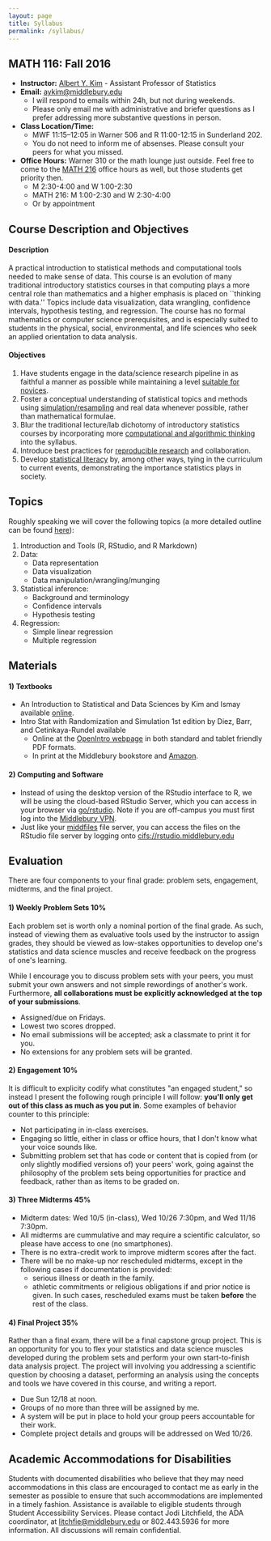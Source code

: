 ```yaml
---
layout: page
title: Syllabus
permalink: /syllabus/
---
```


## MATH 116: Fall 2016

* **Instructor:** [Albert Y. Kim](http://community.middlebury.edu/~aykim/) -
Assistant Professor of Statistics
* **Email:** [aykim@middlebury.edu](aykim@middlebury.edu)
    + I will respond to emails within 24h, but not during weekends.
    + Please only email me with administrative and briefer questions as I prefer
    addressing more substantive questions in person.
* **Class Location/Time:**
    + MWF 11:15–12:05 in Warner 506 and R 11:00-12:15 in Sunderland 202. 
    + You do not need to inform me of absenses. Please consult your peers for
    what you missed.
* **Office Hours:** Warner 310 or the math lounge just outside. Feel free to
come to the [MATH 216](https://rudeboybert.github.io/MATH216/) office hours as
well, but those students get priority then.
    + M 2:30-4:00 and W 1:00-2:30
    + MATH 216: M 1:00-2:30 and W 2:30-4:00
    + Or by appointment





## Course Description and Objectives

#### Description

A practical introduction to statistical methods and computational tools needed 
to make sense of data. This course is an evolution of many traditional 
introductory statistics courses in that computing plays a more central role than
mathematics and a higher emphasis is placed on ``thinking with data.'' Topics 
include data visualization, data wrangling, confidence intervals, hypothesis 
testing, and regression. The course has no formal mathematics or computer 
science prerequisites, and is especially suited to students in the physical, 
social, environmental, and life sciences who seek an applied orientation to data
analysis.

#### Objectives

1. Have students engage in the data/science research pipeline in as faithful a
manner as possible while maintaining a level [suitable for
novices](http://arxiv.org/abs/1507.05346).
1. Foster a conceptual understanding of statistical topics and methods using 
[simulation/resampling](https://www.amstat.org/education/pdfs/ResamplingUndergradCurriculum.pdf)
and real data whenever possible, rather than mathematical formulae.
1. Blur the traditional lecture/lab dichotomy of introductory statistics courses 
by incorporating more [computational and algorithmic
thinking](http://www.stat.berkeley.edu/~statcur/Preprints/ComputingCurric3.pdf) 
into the syllabus.
1. Introduce best practices for [reproducible 
research](http://www.nature.com/news/reproducibility-1.17552) and collaboration.
1. Develop [statistical 
literacy](https://en.wikipedia.org/wiki/Statistical_literacy) by, among other
ways, tying in the curriculum to current events, demonstrating the importance
statistics plays in society.

<!-- Prior to 2016-09

This is an introductory probability and statistics class where a conceptual understanding of the material will be stressed.  Goals of this course include:

* Expose students to statistical concepts, including sampling, data visualizations, confidence intervals, hypothesis tests, and regression.
* Give students experience manipulating and analyzing data using the R statistical software package.
* Introduce the theory underlying statistics, including probability, distributions, the central limit theorem, etc.
* Develop statistical literacy.
* Tie in the curriculum to current events, demonstrating the importance statistics plays in society.
-->





## Topics

Roughly speaking we will cover the following topics (a more detailed outline can be found
[here](https://docs.google.com/spreadsheets/d/1qy21hHMbjYfv65IL5DwxID0nEltXgOD6h52hBVwWa_s/edit#gid=0)):

1. Introduction and Tools (R, RStudio, and R Markdown)
1. Data:
    * Data representation
    * Data visualization
    * Data manipulation/wrangling/munging
1. Statistical inference:
    * Background and terminology
    * Confidence intervals
    * Hypothesis testing
1. Regression:
    * Simple linear regression
    * Multiple regression





## Materials

#### 1) Textbooks

* An Introduction to Statistical and Data Sciences by Kim and Ismay available   [online](https://rudeboybert.github.io/IntroStatDataSciences/).
* Intro Stat with Randomization and Simulation 1st edition by Diez, Barr, and
Cetinkaya-Rundel available
    + Online at the [OpenIntro
    webpage](https://www.openintro.org/stat/textbook.php?stat_book=isrs) in both
    standard and tablet friendly PDF formats.
    + In print at the Middlebury bookstore and 
    [Amazon](https://www.amazon.com/Introductory-Statistics-Randomization-Simulation-David/dp/1500576697).

#### 2) Computing and Software

* Instead of using the desktop version of the RStudio interface to R, we will be
using the cloud-based RStudio Server, which you can access in your browser via 
[go/rstudio](https://rstudio.middlebury.edu/). Note if you are off-campus you 
must first log into the [Middlebury 
VPN](http://mediawiki.middlebury.edu/wiki/LIS/Off-campus_Access).
* Just like your 
[middfiles](http://www.middlebury.edu/offices/technology/help/technology/servers/middfiles)
file server, you can access the files on the RStudio file server by logging onto
[cifs://rstudio.middlebury.edu](cifs://rstudio.middlebury.edu)





## Evaluation

There are four components to your final grade: problem sets, engagement,
midterms, and the final project.

#### 1) Weekly Problem Sets 10%

Each problem set is worth only a nominal portion of the final grade. As such, 
instead of viewing them as evaluative tools used by the instructor to assign 
grades, they should be viewed as low-stakes opportunities to develop one's 
statistics and data science muscles and receive feedback on the progress of 
one's learning.

While I encourage you to discuss problem sets with your peers, you must submit
your own answers and not simple rewordings of another's work. Furthermore, **all
collaborations must be explicitly acknowledged at the top of your submissions**.

* Assigned/due on Fridays.
* Lowest two scores dropped.
* No email submissions will be accepted; ask a classmate to print it for you.
* No extensions for any problem sets will be granted. 

#### 2) Engagement 10%

It is difficult to explicity codify what constitutes "an engaged student," so 
instead I present the following rough principle I will follow: **you'll only get
out of this class as much as you put in**. Some examples of behavior counter to
this principle:

* Not participating in in-class exercises.
* Engaging so little, either in class or office hours, that I don't know what
your voice sounds like.
* Submitting problem set that has code or content that is copied from (or only 
slightly modified versions of) your peers' work, going against the philosophy of
the problem sets being opportunities for practice and feedback, rather than as
items to be graded on.

#### 3) Three Midterms 45%

* Midterm dates: Wed 10/5 (in-class), Wed 10/26 7:30pm, and Wed 11/16 7:30pm.
* All midterms are cummulative and may require a scientific calculator, so
please have access to one (no smartphones).
* There is no extra-credit work to improve midterm scores after the fact.
* There will be no make-up nor rescheduled midterms, except in the following
cases if documentation is provided:
    + serious illness or death in the family.
    + athletic commitments or religious obligations if and prior notice is
    given. In such cases, rescheduled exams must be taken **before** the rest of
    the class.

#### 4) Final Project 35%

Rather than a final exam, there will be a final capstone group project. This is 
an opportunity for you to flex your statistics and data science muscles 
developed during the problem sets and perform your own start-to-finish data 
analysis project. The project will involving you addressing a scientific
question by choosing a dataset, performing an analysis using the concepts and
tools we have covered in this course, and writing a report.

* Due Sun 12/18 at noon.
* Groups of no more than three will be assigned by me.
* A system will be put in place to hold your group peers accountable for their
work.
* Complete project details and groups will be addressed on Wed 10/26.





## Academic Accommodations for Disabilities

Students with documented disabilities who believe that they may need accommodations in this class are encouraged to contact me as early in the semester as possible to ensure that such accommodations are implemented in a timely fashion. Assistance is available to eligible students through Student Accessibility Services. Please contact Jodi Litchfield, the ADA coordinator, at [litchfie@middlebury.edu](litchfie@middlebury.edu) or 802.443.5936 for more information. All discussions will remain confidential.
